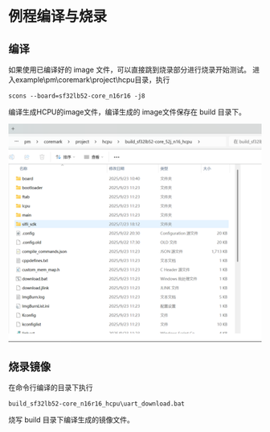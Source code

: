 # 例程编译与烧录
## 编译
如果使用已编译好的 image 文件，可以直接跳到烧录部分进行烧录开始测试。
进入example\pm\coremark\project\hcpu目录，执行
```
scons --board=sf32lb52-core_n16r16 -j8 
```
编译生成HCPU的image文件，编译生成的 image文件保存在 build 目录下。

![](assert/image3.png)

## 烧录镜像
在命令行编译的目录下执行
```
build_sf32lb52-core_n16r16_hcpu\uart_download.bat
```
烧写 build 目录下编译生成的镜像文件。